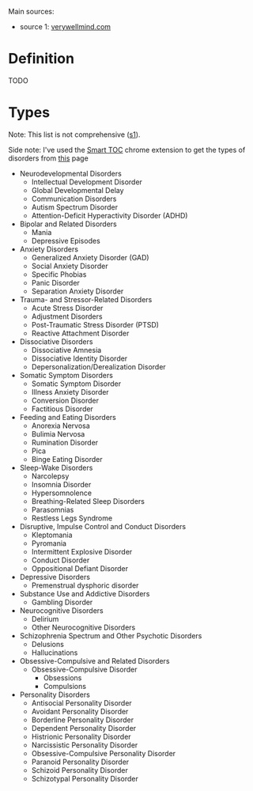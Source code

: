
Main sources:
* source 1: [verywellmind.com](https://www.verywellmind.com/a-list-of-psychological-disorders-2794776)

# Definition

TODO

# Types

Note: This list is not comprehensive ([s1](https://www.verywellmind.com/a-list-of-psychological-disorders-2794776)).

Side note: I've used the [Smart TOC](https://chromewebstore.google.com/detail/smart-toc/lifgeihcfpkmmlfjbailfpfhbahhibba) chrome extension to get the types of disorders from [this](https://www.verywellmind.com/a-list-of-psychological-disorders-2794776) page

-   Neurodevelopmental Disorders  
	-   Intellectual Development Disorder    
	-   Global Developmental Delay   
	-   Communication Disorders   
	-   Autism Spectrum Disorder   
	-   Attention-Deficit Hyperactivity Disorder (ADHD)  
-   Bipolar and Related Disorders  
	-   Mania  
	-   Depressive Episodes  
-   Anxiety Disorders  
	-   Generalized Anxiety Disorder (GAD)  
	-   Social Anxiety Disorder   
	-   Specific Phobias   
	-   Panic Disorder   
	-   Separation Anxiety Disorder   
-   Trauma- and Stressor-Related Disorders  
	-   Acute Stress Disorder  
	-   Adjustment Disorders  
	-   Post-Traumatic Stress Disorder (PTSD)  
	-   Reactive Attachment Disorder  
-   Dissociative Disorders  
	-   Dissociative Amnesia  
	-   Dissociative Identity Disorder  
	-   Depersonalization/Derealization Disorder  
-   Somatic Symptom Disorders  
	-   Somatic Symptom Disorder  
	-   Illness Anxiety Disorder  
	-   Conversion Disorder  
	-   Factitious Disorder  
-   Feeding and Eating Disorders  
	-   Anorexia Nervosa  
	-   Bulimia Nervosa  
	-   Rumination Disorder  
	-   Pica  
	-   Binge Eating Disorder  
-   Sleep-Wake Disorders  
	-   Narcolepsy  
	-   Insomnia Disorder  
	-   Hypersomnolence  
	-   Breathing-Related Sleep Disorders  
	-   Parasomnias  
	-   Restless Legs Syndrome  
-   Disruptive, Impulse Control and Conduct Disorders  
	-   Kleptomania  
	-   Pyromania  
	-   Intermittent Explosive Disorder  
	-   Conduct Disorder  
	-   Oppositional Defiant Disorder  
-   Depressive Disorders  
	- Premenstrual dysphoric disorder
-   Substance Use and Addictive Disorders  
	- Gambling Disorder
-   Neurocognitive Disorders  
	-   Delirium  
	-   Other Neurocognitive Disorders  
-   Schizophrenia Spectrum and Other Psychotic Disorders  
	- Delusions
	- Hallucinations
-   Obsessive-Compulsive and Related Disorders  
	-   Obsessive-Compulsive Disorder  
		- Obsessions
		- Compulsions
-   Personality Disorders  
	-   Antisocial Personality Disorder  
	-   Avoidant Personality Disorder  
	-   Borderline Personality Disorder  
	-   Dependent Personality Disorder  
	-   Histrionic Personality Disorder  
	-   Narcissistic Personality Disorder  
	-   Obsessive-Compulsive Personality Disorder  
	-   Paranoid Personality Disorder  
	-   Schizoid Personality Disorder  
	-   Schizotypal Personality Disorder  
